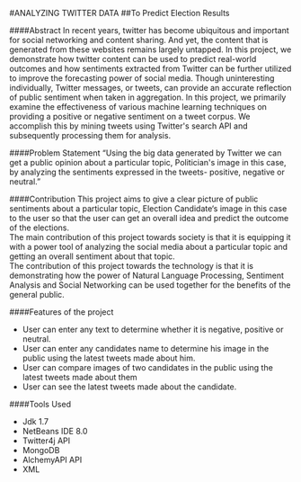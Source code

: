 #ANALYZING TWITTER DATA
##To Predict Election Results

####Abstract
In recent years, twitter has become ubiquitous and important for social networking and content sharing. And yet, the content that is generated from these websites remains largely untapped. In this project, we demonstrate how twitter content can be used to predict real-world outcomes and how sentiments extracted from Twitter can be further utilized to improve the forecasting power of social media. Though uninteresting individually, Twitter messages, or tweets, can provide an accurate reflection of public sentiment when taken in aggregation. In this project, we primarily examine the effectiveness of various machine learning techniques on providing a positive or negative sentiment on a tweet corpus. We accomplish this by mining tweets using Twitter's search API and subsequently processing them for analysis.

####Problem Statement
“Using the big data generated by Twitter we can get a public opinion about a particular topic, Politician's image in this case, by analyzing the sentiments expressed in the tweets- positive, negative or neutral.”

####Contribution
This project aims to give a clear picture of public sentiments about a particular topic, Election Candidate‘s image in this case to the user so that the user can get an overall idea and predict the outcome of the elections.  
The main contribution of this project towards society is that it is equipping it with a power tool of analyzing the social media about a particular topic and getting an overall sentiment about that topic.  
The contribution of this project towards the technology is that it is demonstrating how the power of Natural Language Processing, Sentiment Analysis and Social Networking can be used together for the benefits of the general public.

####Features of the project
  * User can enter any text to determine whether it is negative, positive or neutral.
  * User can enter any candidates name to determine his image in the public using the latest tweets made about him.
  * User can compare images of two candidates in the public using the latest tweets made about them
  * User can see the latest tweets made about the candidate.

####Tools Used
 * Jdk 1.7
 * NetBeans IDE 8.0
 * Twitter4j API
 * MongoDB 
 * AlchemyAPI API
 * XML

